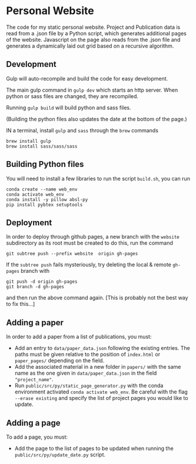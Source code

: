 # Personal Website

The code for my static personal website. Project and Publication data is read from a .json file by a Python script, which generates additional pages of the website. Javascript on the page also reads from the .json file and generates a dynamically laid out grid based on a recursive algorithm.

## Development

Gulp will auto-recompile and build the code for easy development. 

The main gulp command in `gulp dev` which starts an http server. When python or sass files are changed, they are recompiled. 

Running `gulp build` will build python and sass files.

(Building the python files also updates the date at the bottom of the page.)

IN a terminal, install `gulp` and `sass` through the `brew` commands

```
brew install gulp
brew install sass/sass/sass
```

## Building Python files

You will need to install a few libraries to run the script `build.sh`, you can run

```
conda create --name web_env
conda activate web_env
conda install -y pillow absl-py
pip install pybtex setuptools
```

## Deployment

In order to deploy through github pages, a new branch with the `website` subdirectory as its root must be created to do this, run the command

```
git subtree push --prefix website  origin gh-pages
```

If the `subtree push` fails mysteriously, try deleting the local & remote `gh-pages` branch with 
```
git push -d origin gh-pages
git branch -d gh-pages
``` 
and then run the above command again. [This is probably not the best way to fix this...]

## Adding a paper

In order to add a paper from a list of publications, you must:
- Add an entry to `data/paper_data.json` following the existing entries. The paths must be given relative to the position of `index.html` or `paper_pages/` depending on the field.
- Add the associated material in a new folder in `papers/` with the same name as the one given in `data/paper_data.json` in the field `"project_name"`.
- Run `public/src/py/static_page_generator.py` with the conda environment activated `conda activate web_env`. Be careful with the flag `--erase existing` and specify the list of project pages you would like to update.

## Adding a page

To add a page, you must:
- Add the page to the list of pages to be updated when running the `public/src/py/update_date.py` script.
